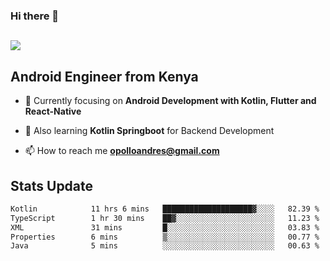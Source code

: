 ### Hi there 👋
<h2 align="left"><img src="https://readme-typing-svg.herokuapp.com?color='blue'&lines=I'm+Andrew+Opollo😊;Welcome+to+my+Github😜"> </h2>

## Android Engineer from Kenya


- 🌱 Currently focusing on **Android Development with Kotlin, Flutter and React-Native**

- 🔭 Also learning **Kotlin Springboot** for Backend Development

- 📫 How to reach me **opolloandres@gmail.com**


## Stats Update
<!--START_SECTION:waka-->

```txt
Kotlin            11 hrs 6 mins   ████████████████████▓░░░░   82.39 %
TypeScript        1 hr 30 mins    ██▓░░░░░░░░░░░░░░░░░░░░░░   11.23 %
XML               31 mins         █░░░░░░░░░░░░░░░░░░░░░░░░   03.83 %
Properties        6 mins          ▒░░░░░░░░░░░░░░░░░░░░░░░░   00.77 %
Java              5 mins          ░░░░░░░░░░░░░░░░░░░░░░░░░   00.63 %
```

<!--END_SECTION:waka-->


